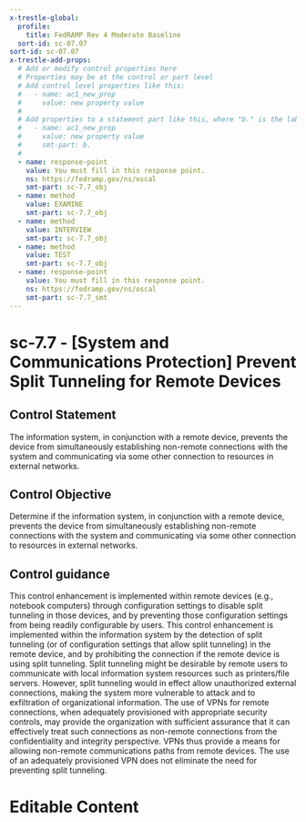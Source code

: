 ```yaml
---
x-trestle-global:
  profile:
    title: FedRAMP Rev 4 Moderate Baseline
  sort-id: sc-07.07
sort-id: sc-07.07
x-trestle-add-props:
  # Add or modify control properties here
  # Properties may be at the control or part level
  # Add control level properties like this:
  #   - name: ac1_new_prop
  #     value: new property value
  #
  # Add properties to a statement part like this, where "b." is the label of the target statement part
  #   - name: ac1_new_prop
  #     value: new property value
  #     smt-part: b.
  #
  - name: response-point
    value: You must fill in this response point.
    ns: https://fedramp.gov/ns/oscal
    smt-part: sc-7.7_obj
  - name: method
    value: EXAMINE
    smt-part: sc-7.7_obj
  - name: method
    value: INTERVIEW
    smt-part: sc-7.7_obj
  - name: method
    value: TEST
    smt-part: sc-7.7_obj
  - name: response-point
    value: You must fill in this response point.
    ns: https://fedramp.gov/ns/oscal
    smt-part: sc-7.7_smt
---
```


# sc-7.7 - \[System and Communications Protection\] Prevent Split Tunneling for Remote Devices

## Control Statement

The information system, in conjunction with a remote device, prevents the device from simultaneously establishing non-remote connections with the system and communicating via some other connection to resources in external networks.

## Control Objective

Determine if the information system, in conjunction with a remote device, prevents the device from simultaneously establishing non-remote connections with the system and communicating via some other connection to resources in external networks.

## Control guidance

This control enhancement is implemented within remote devices (e.g., notebook computers) through configuration settings to disable split tunneling in those devices, and by preventing those configuration settings from being readily configurable by users. This control enhancement is implemented within the information system by the detection of split tunneling (or of configuration settings that allow split tunneling) in the remote device, and by prohibiting the connection if the remote device is using split tunneling. Split tunneling might be desirable by remote users to communicate with local information system resources such as printers/file servers. However, split tunneling would in effect allow unauthorized external connections, making the system more vulnerable to attack and to exfiltration of organizational information. The use of VPNs for remote connections, when adequately provisioned with appropriate security controls, may provide the organization with sufficient assurance that it can effectively treat such connections as non-remote connections from the confidentiality and integrity perspective. VPNs thus provide a means for allowing non-remote communications paths from remote devices. The use of an adequately provisioned VPN does not eliminate the need for preventing split tunneling.

# Editable Content

<!-- Make additions and edits below -->
<!-- The above represents the contents of the control as received by the profile, prior to additions. -->
<!-- If the profile makes additions to the control, they will appear below. -->
<!-- The above markdown may not be edited but you may edit the content below, and/or introduce new additions to be made by the profile. -->
<!-- If there is a yaml header at the top, parameter values may be edited. Use --set-parameters to incorporate the changes during assembly. -->
<!-- The content here will then replace what is in the profile for this control, after running profile-assemble. -->
<!-- The added parts in the profile for this control are below.  You may edit them and/or add new ones. -->
<!-- Each addition must have a heading either of the form ## Control my_addition_name -->
<!-- or ## Part a. (where the a. refers to one of the control statement labels.) -->
<!-- "## Control" parts are new parts added after the statement part. -->
<!-- "## Part" parts are new parts added into the top-level statement part with that label. -->
<!-- Subparts may be added with nested hash levels of the form ### My Subpart Name -->
<!-- underneath the parent ## Control or ## Part being added -->
<!-- See https://ibm.github.io/compliance-trestle/tutorials/ssp_profile_catalog_authoring/ssp_profile_catalog_authoring for guidance. -->
